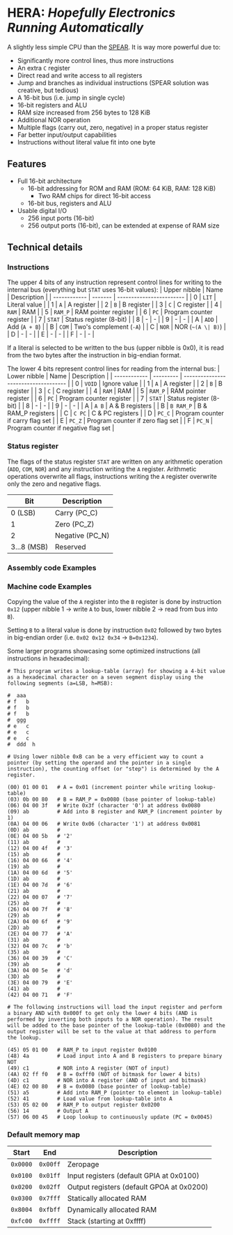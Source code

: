 # **HERA**: _**H**opefully **E**lectronics **R**unning **A**utomatically_

A slightly less simple CPU than the [SPEAR](https:#github.com/Ryz3D/SPEAR). It is way more powerful due to:

- Significantly more control lines, thus more instructions
- An extra `C` register
- Direct read and write access to all registers
- Jump and branches as individual instructions (SPEAR solution was creative, but tedious)
- A 16-bit bus (i.e. jump in single cycle)
- 16-bit registers and ALU
- RAM size increased from 256 bytes to 128 KiB
- Additional NOR operation
- Multiple flags (carry out, zero, negative) in a proper status register
- Far better input/output capabilities
- Instructions without literal value fit into one byte

## Features

- Full 16-bit architecture
  - 16-bit addressing for ROM and RAM (ROM: 64 KiB, RAM: 128 KiB)
    - Two RAM chips for direct 16-bit access
  - 16-bit bus, registers and ALU
- Usable digital I/O
  - 256 input ports (16-bit)
  - 256 output ports (16-bit), can be extended at expense of RAM size

## Technical details

### Instructions

The upper 4 bits of any instruction represent control lines for writing to the internal bus (everything but `STAT` uses 16-bit values):
| Upper nibble | Name    | Description              |
| ------------ | ------- | ------------------------ |
| 0            | `LIT`   | Literal value            |
| 1            | `A`     | A register               |
| 2            | `B`     | B register               |
| 3            | `C`     | C register               |
| 4            | `RAM`   | RAM                      |
| 5            | `RAM_P` | RAM pointer register     |
| 6            | `PC`    | Program counter register |
| 7            | `STAT`  | Status register (8-bit)  |
| 8            | -       | -                        |
| 9            | -       | -                        |
| A            | `ADD`   | Add (`A + B`)            |
| B            | `COM`   | Two's complement (`-A`)  |
| C            | `NOR`   | NOR (`~(A \| B)`)        |
| D            | -       | -                        |
| E            | -       | -                        |
| F            | -       | -                        |

If a literal is selected to be written to the bus (upper nibble is 0x0), it is read from the two bytes after the instruction in big-endian format.

The lower 4 bits represent control lines for reading from the internal bus:
| Lower nibble | Name      | Description                          |
| ------------ | --------- | ------------------------------------ |
| 0            | `VOID`    | Ignore value                         |
| 1            | `A`       | A register                           |
| 2            | `B`       | B register                           |
| 3            | `C`       | C register                           |
| 4            | `RAM`     | RAM                                  |
| 5            | `RAM_P`   | RAM pointer register                 |
| 6            | `PC`      | Program counter register             |
| 7            | `STAT`    | Status register (8-bit)              |
| 8            | -         | -                                    |
| 9            | -         | -                                    |
| A            | `A B`     | A & B registers                      |
| B            | `B RAM_P` | B & RAM_P registers                  |
| C            | `C PC`    | C & PC registers                     |
| D            | `PC_C`    | Program counter if carry flag set    |
| E            | `PC_Z`    | Program counter if zero flag set     |
| F            | `PC_N`    | Program counter if negative flag set |

### Status register

The flags of the status register `STAT` are written on any arithmetic operation (`ADD`, `COM`, `NOR`) and any instruction writing the `A` register. Arithmetic operations overwrite all flags, instructions writing the `A` register overwrite only the zero and negative flags.

| Bit         | Description     |
| ----------- | --------------- |
| 0 (LSB)     | Carry (PC_C)    |
| 1           | Zero (PC_Z)     |
| 2           | Negative (PC_N) |
| 3...8 (MSB) | Reserved        |

### Assembly code Examples

### Machine code Examples

Copying the value of the `A` register into the `B` register is done by instruction `0x12` (upper nibble 1 -> write `A` to bus, lower nibble 2 -> read from bus into `B`).

Setting `B` to a literal value is done by instruction `0x02` followed by two bytes in big-endian order (i.e. `0x02 0x12 0x34` -> `B=0x1234`).

Some larger programs showcasing some optimized instructions (all instructions in hexadecimal):

```
# This program writes a lookup-table (array) for showing a 4-bit value as a hexadecimal character on a seven segment display using the following segments (a=LSB, h=MSB):

#  aaa
# f   b
# f   b
# f   b
#  ggg
# e   c
# e   c
# e   c
#  ddd  h

# Using lower nibble 0xB can be a very efficient way to count a pointer (by setting the operand and the pointer in a single instruction), the counting offset (or "step") is determined by the A register.

(00) 01 00 01   # A = 0x01 (increment pointer while writing lookup-table)
(03) 0b 00 80   # B = RAM_P = 0x0080 (base pointer of lookup-table)
(06) 04 00 3f   # Write 0x3f (character '0') at address 0x0080
(09) ab         # Add into B register and RAM_P (increment pointer by 1)
(0A) 04 00 06   # Write 0x06 (character '1') at address 0x0081
(0D) ab         # 
(0E) 04 00 5b   # '2'
(11) ab         # 
(12) 04 00 4f   # '3'
(15) ab         # 
(16) 04 00 66   # '4'
(19) ab         # 
(1A) 04 00 6d   # '5'
(1D) ab         # 
(1E) 04 00 7d   # '6'
(21) ab         # 
(22) 04 00 07   # '7'
(25) ab         # 
(26) 04 00 7f   # '8'
(29) ab         # 
(2A) 04 00 6f   # '9'
(2D) ab         # 
(2E) 04 00 77   # 'A'
(31) ab         # 
(32) 04 00 7c   # 'b'
(35) ab         # 
(36) 04 00 39   # 'C'
(39) ab         # 
(3A) 04 00 5e   # 'd'
(3D) ab         # 
(3E) 04 00 79   # 'E'
(41) ab         # 
(42) 04 00 71   # 'F'

# The following instructions will load the input register and perform a binary AND with 0x000f to get only the lower 4 bits (AND is performed by inverting both inputs to a NOR operation). The result will be added to the base pointer of the lookup-table (0x0080) and the output register will be set to the value at that address to perform the lookup.

(45) 05 01 00   # RAM_P to input register 0x0100
(48) 4a         # Load input into A and B registers to prepare binary NOT
(49) c1         # NOR into A register (NOT of input)
(4A) 02 ff f0   # B = 0xfff0 (NOT of bitmask for lower 4 bits)
(4D) c1         # NOR into A register (AND of input and bitmask)
(4E) 02 00 80   # B = 0x0080 (base pointer of lookup-table)
(51) a5         # Add into RAM_P (pointer to element in lookup-table)
(52) 41         # Load value from lookup-table into A
(53) 05 02 00   # RAM_P to output register 0x0200
(56) 14         # Output A
(57) 06 00 45   # Loop lookup to continuously update (PC = 0x0045)
```

### Default memory map

| Start      | End        | Description |
| ---------- | ---------- | ----------- |
| ``0x0000`` | ``0x00ff`` | Zeropage |
| ``0x0100`` | ``0x01ff`` | Input registers (default GPIA at 0x0100) |
| ``0x0200`` | ``0x02ff`` | Output registers (default GPOA at 0x0200) |
| ``0x0300`` | ``0x7fff`` | Statically allocated RAM |
| ``0x8004`` | ``0xfbff`` | Dynamically allocated RAM |
| ``0xfc00`` | ``0xffff`` | Stack (starting at 0xffff) |
